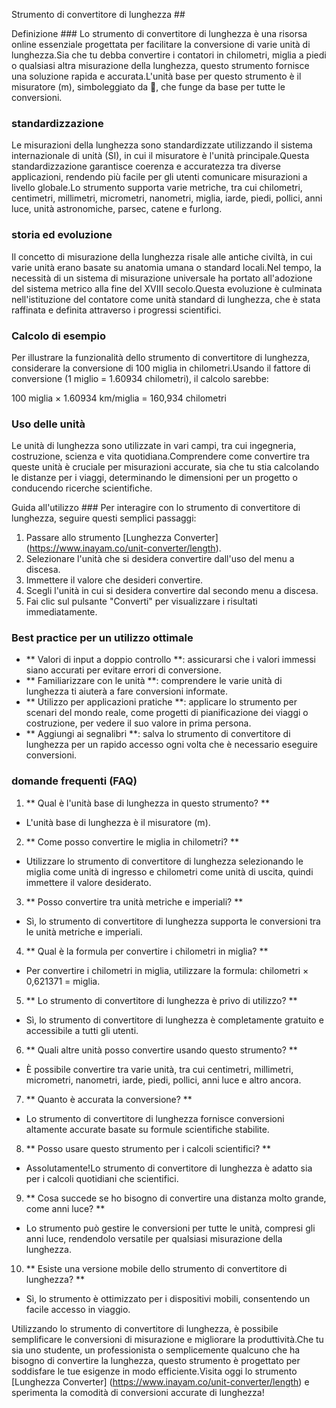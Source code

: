 Strumento di convertitore di lunghezza ##

Definizione ###
Lo strumento di convertitore di lunghezza è una risorsa online essenziale progettata per facilitare la conversione di varie unità di lunghezza.Sia che tu debba convertire i contatori in chilometri, miglia a piedi o qualsiasi altra misurazione della lunghezza, questo strumento fornisce una soluzione rapida e accurata.L'unità base per questo strumento è il misuratore (m), simboleggiato da 📏, che funge da base per tutte le conversioni.

### standardizzazione
Le misurazioni della lunghezza sono standardizzate utilizzando il sistema internazionale di unità (SI), in cui il misuratore è l'unità principale.Questa standardizzazione garantisce coerenza e accuratezza tra diverse applicazioni, rendendo più facile per gli utenti comunicare misurazioni a livello globale.Lo strumento supporta varie metriche, tra cui chilometri, centimetri, millimetri, micrometri, nanometri, miglia, iarde, piedi, pollici, anni luce, unità astronomiche, parsec, catene e furlong.

### storia ed evoluzione
Il concetto di misurazione della lunghezza risale alle antiche civiltà, in cui varie unità erano basate su anatomia umana o standard locali.Nel tempo, la necessità di un sistema di misurazione universale ha portato all'adozione del sistema metrico alla fine del XVIII secolo.Questa evoluzione è culminata nell'istituzione del contatore come unità standard di lunghezza, che è stata raffinata e definita attraverso i progressi scientifici.

### Calcolo di esempio
Per illustrare la funzionalità dello strumento di convertitore di lunghezza, considerare la conversione di 100 miglia in chilometri.Usando il fattore di conversione (1 miglio = 1.60934 chilometri), il calcolo sarebbe:

100 miglia × 1.60934 km/miglia = 160,934 chilometri

### Uso delle unità
Le unità di lunghezza sono utilizzate in vari campi, tra cui ingegneria, costruzione, scienza e vita quotidiana.Comprendere come convertire tra queste unità è cruciale per misurazioni accurate, sia che tu stia calcolando le distanze per i viaggi, determinando le dimensioni per un progetto o conducendo ricerche scientifiche.

Guida all'utilizzo ###
Per interagire con lo strumento di convertitore di lunghezza, seguire questi semplici passaggi:
1. Passare allo strumento [Lunghezza Converter] (https://www.inayam.co/unit-converter/length).
2. Selezionare l'unità che si desidera convertire dall'uso del menu a discesa.
3. Immettere il valore che desideri convertire.
4. Scegli l'unità in cui si desidera convertire dal secondo menu a discesa.
5. Fai clic sul pulsante "Converti" per visualizzare i risultati immediatamente.

### Best practice per un utilizzo ottimale
- ** Valori di input a doppio controllo **: assicurarsi che i valori immessi siano accurati per evitare errori di conversione.
- ** Familiarizzare con le unità **: comprendere le varie unità di lunghezza ti aiuterà a fare conversioni informate.
- ** Utilizzo per applicazioni pratiche **: applicare lo strumento per scenari del mondo reale, come progetti di pianificazione dei viaggi o costruzione, per vedere il suo valore in prima persona.
- ** Aggiungi ai segnalibri **: salva lo strumento di convertitore di lunghezza per un rapido accesso ogni volta che è necessario eseguire conversioni.

### domande frequenti (FAQ)

1. ** Qual è l'unità base di lunghezza in questo strumento? **
- L'unità base di lunghezza è il misuratore (m).

2. ** Come posso convertire le miglia in chilometri? **
- Utilizzare lo strumento di convertitore di lunghezza selezionando le miglia come unità di ingresso e chilometri come unità di uscita, quindi immettere il valore desiderato.

3. ** Posso convertire tra unità metriche e imperiali? **
- Sì, lo strumento di convertitore di lunghezza supporta le conversioni tra le unità metriche e imperiali.

4. ** Qual è la formula per convertire i chilometri in miglia? **
- Per convertire i chilometri in miglia, utilizzare la formula: chilometri × 0,621371 = miglia.

5. ** Lo strumento di convertitore di lunghezza è privo di utilizzo? **
- Sì, lo strumento di convertitore di lunghezza è completamente gratuito e accessibile a tutti gli utenti.

6. ** Quali altre unità posso convertire usando questo strumento? **
- È possibile convertire tra varie unità, tra cui centimetri, millimetri, micrometri, nanometri, iarde, piedi, pollici, anni luce e altro ancora.

7. ** Quanto è accurata la conversione? **
- Lo strumento di convertitore di lunghezza fornisce conversioni altamente accurate basate su formule scientifiche stabilite.

8. ** Posso usare questo strumento per i calcoli scientifici? **
- Assolutamente!Lo strumento di convertitore di lunghezza è adatto sia per i calcoli quotidiani che scientifici.

9. ** Cosa succede se ho bisogno di convertire una distanza molto grande, come anni luce? **
- Lo strumento può gestire le conversioni per tutte le unità, compresi gli anni luce, rendendolo versatile per qualsiasi misurazione della lunghezza.

10. ** Esiste una versione mobile dello strumento di convertitore di lunghezza? **
- Sì, lo strumento è ottimizzato per i dispositivi mobili, consentendo un facile accesso in viaggio.

Utilizzando lo strumento di convertitore di lunghezza, è possibile semplificare le conversioni di misurazione e migliorare la produttività.Che tu sia uno studente, un professionista o semplicemente qualcuno che ha bisogno di convertire la lunghezza, questo strumento è progettato per soddisfare le tue esigenze in modo efficiente.Visita oggi lo strumento [Lunghezza Converter] (https://www.inayam.co/unit-converter/length) e sperimenta la comodità di conversioni accurate di lunghezza!